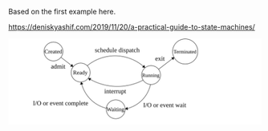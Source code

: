 Based on the first example here.

https://deniskyashif.com/2019/11/20/a-practical-guide-to-state-machines/

![Door Lock State Machine](./images/20ScheduleDispatcher40.svg)


